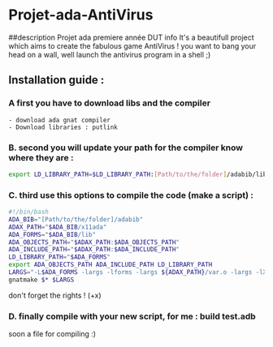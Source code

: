 # Projet-ada-AntiVirus
##description
Projet ada premiere année DUT info
It's a beautifull project which aims to create the fabulous game AntiVirus !
you want to bang your head on a wall,
well launch the antivirus program in a shell ;)

## Installation guide :
### A first you have to download libs and the compiler
    - download ada gnat compiler
    - Download libraries : putlink

### B. second you will update your path for the compiler know where they are :
```bash
export LD_LIBRARY_PATH=$LD_LIBRARY_PATH:[Path/to/the/folder]/adabib/lib
```

### C. third use this options to compile the code (make a script) :

```bash
#!/bin/bash
ADA_BIB="[Path/to/the/folder]/adabib"
ADAX_PATH="$ADA_BIB/x11ada"
ADA_FORMS="$ADA_BIB/lib"
ADA_OBJECTS_PATH="$ADAX_PATH:$ADA_OBJECTS_PATH"
ADA_INCLUDE_PATH="$ADAX_PATH:$ADA_INCLUDE_PATH"
LD_LIBRARY_PATH="$ADA_FORMS"
export ADA_OBJECTS_PATH ADA_INCLUDE_PATH LD_LIBRARY_PATH
LARGS="-L$ADA_FORMS -largs -lforms -largs ${ADAX_PATH}/var.o -largs -lX11 -largs -lXt"
gnatmake $* $LARGS
```

don't forget the rights ! (+x)

### D. finally compile with your new script, for me : build test.adb

soon a file for compiling :)

